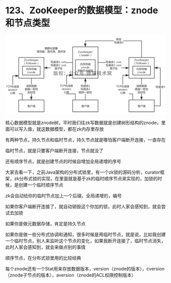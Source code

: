 # 123、ZooKeeper的数据模型：znode和节点类型

![ZooKeeper的数据模型：znode和节点类型](/docs/03/images/123/01.png)

核心数据模型就是znode树，平时我们往zk写数据就是创建树形结构的znode，里面可以写入值，就这数据模型，都在zk内存里存放

 

有两种节点，持久节点和临时节点，持久节点就是哪怕客户端断开连接，一直存在

 

临时节点，就是只要客户端断开连接，节点就没了

 

还有顺序节点，就是创建节点的时候自增加全局递增的序号

 

大家去看一下，之前Java架构的分布式锁里，有一个zk锁的源码分析，curator框架，zk分布式锁的实现，在里面就是基于zk的临时顺序节点来实现的，加锁的时候，是创建一个临时顺序节点

 

zk会自动给你的临时节点加上一个后缀，全局递增的，编号

 

如果你客户端断开连接了，就自动销毁这个你加的锁，此时人家会感知到，就会尝试去加锁

 

如果你是做元数据存储，肯定是持久节点

 

如果你是做一些分布式协调和通知，很多时候是用临时节点，就是说，比如我创建一个临时节点，别人来监听这个节点的变化，如果我断开连接了，临时节点消失，此时人家会感知到，就会来做点别的事情

 

顺序节点，在分布式锁里用的比较经典

 

每个znode还有一个Stat用来存放数据版本，version（znode的版本），cversion（znode子节点的版本），aversion（znode的ACL权限控制版本）
